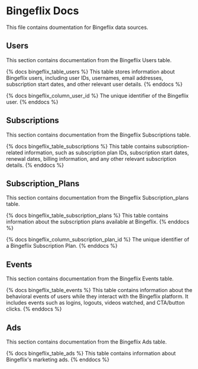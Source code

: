 # Bingeflix Docs
This file contains doumentation for Bingeflix data sources.

## Users
This section contains documentation from the Bingeflix Users table.

{% docs bingeflix_table_users %}
This table stores information about Bingeflix users, including user IDs, usernames, email addresses, subscription start dates, and other relevant user details.
{% enddocs %}

{% docs bingeflix_column_user_id %}
The unique identifier of the Bingeflix user.
{% enddocs %}


## Subscriptions
This section contains documentation from the Bingeflix Subscriptions table.

{% docs bingeflix_table_subscriptions %}
This table contains subscription-related information, such as subscription plan IDs, subscription start dates, renewal dates, billing information, and any other relevant subscription details.
{% enddocs %}


## Subscription_Plans
This section contains documentation from the Bingeflix Subscription_plans table.

{% docs bingeflix_table_subscription_plans %}
This table contains information about the subscription plans available at Bingeflix.
{% enddocs %}

{% docs bingeflix_column_subscription_plan_id %}
The unique identifier of a Bingeflix Subscription Plan.
{% enddocs %}



## Events
This section contains documentation from the Bingeflix Events table.

{% docs bingeflix_table_events %}
This table contains information about the behavioral events of users while they interact with the Bingeflix platform. It includes events such as logins, logouts, videos watched, and CTA/button clicks.
{% enddocs %}


## Ads
This section contains documentation from the Bingeflix Ads table.

{% docs bingeflix_table_ads %}
This table contains information about Bingeflix's marketing ads.
{% enddocs %}
